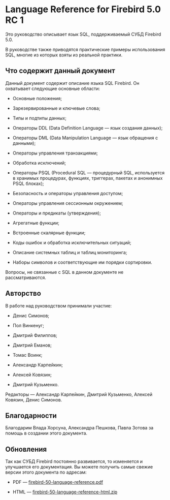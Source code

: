 Language Reference for Firebird 5.0 RC 1
=========================================

Это руководство описывает язык SQL, поддерживаемый СУБД Firebird 5.0.

В руководстве также приводятся практические примеры использования SQL, многие из
которых взяты из реальной практики.


Что содержит данный документ
----------------------------

Данный документ содержит описание языка SQL Firebird. Он охватывает следующие
основные области:

-   Основные положения;

-   Зарезервированные и ключевые слова;

-   Типы и подтипы данных;

-   Операторы DDL (Data Definition Language — язык создания данных);

-   Операторы DML (Data Manipulation Language — язык обращения с данными);

-   Операторы управления транзакциями;

-   Обработка исключений;

-   Операторы PSQL (Procedural SQL — процедурный SQL, используется в хранимых
    процедурах, функциях, триггерах, пакетах и анонимных PSQL блоках);

-   Безопасность и операторы управления доступом;

-   Операторы управления сессионным окружением;

-   Операторы и предикаты (утверждения);

-   Агрегатные функции;

-   Встроенные скалярные функции;

-   Коды ошибок и обработка исключительных ситуаций;

-   Описание системных таблиц и таблиц мониторинга;

-   Наборы символов и соответствующие им порядки сортировки.

Вопросы, не связанные с SQL в данном документе не рассматриваются.


Авторство
---------

В работе над руководством принимали участие:

-   Денис Симонов;

-   Пол Винкенуг;

-   Дмитрий Филиппов;

-   Дмитрий Еманов;

-   Томас Воинк;

-   Александр Карпейкин;

-   Алексей Ковязин;

-   Дмитрий Кузьменко.

Редакторы — Александр Карпейкин, Дмитрий Кузьменко, Алексей Ковязин, Денис
Симонов.


Благодарности
-------------

Благодарим Влада Хорсуна, Александра Пешкова, Павла Зотова за помощь в создании
этого документа.


Обновления
----------

Так как СУБД Firebird постоянно развивается, то изменяется и улучшается его
документация. Вы можете получить самые свежие версии этого документа по адресам:

 
-   PDF —
    [firebird-50-language-reference.pdf](https://github.com/sim1984/langref50/releases/download/1.0/firebird-50-language-reference.pdf)

-   HTML —
    [firebird-50-language-reference-html.zip](https://github.com/sim1984/langref50/releases/download/1.0/firebird-50-language-reference-html.zip)


    
